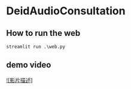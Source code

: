 # DeidAudioConsultation

## How to run the web
```
streamlit run .\web.py
```





## demo video

[![影片描述]](demo/demo0326.mp4)
